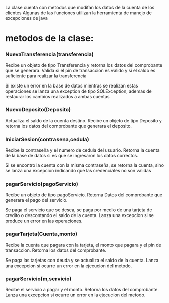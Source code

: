 La clase cuenta con metodos que modifan los datos de la cuenta de los clientes
Algunas de las funciones utilizan la herramienta de manejo de excepciones de java

# metodos de la clase:
### NuevaTransferencia(transferencia)
Recibe un objeto de tipo Transferencia y retorna los datos del comprobante que se generara.
Valida si el pin de transaccion es valido y si el saldo es suficiente para realizar la transferencia

Si existe un error en la base de datos mientras se realizan estas operaciones se lanza una 
exception de tipo SQLException, ademas de restaurar los cambios realizados a ambas cuentas

### NuevoDeposito(Deposito)
Actualiza el saldo de la cuenta destino.
Recibe un objeto de tipo Deposito y retorna los datos del comprobante que generara el deposito.

### IniciarSesion(contrasena,cedula)
Recibe la contraseña y el numero de cedula del usuario.
Retorna la cuenta de la base de datos si es que se ingresaron los datos correctos.

Si se encontro la cuenta con la misma contraseña, se retorna la cuenta, sino
se lanza una excepcion indicando que las credenciales no son validas

### pagarServicio(pagoServicio)
Recibe un objeto de tipo pagoServicio.
Retorna Datos del comprobante que generara el pago del servicio.

Se paga el servicio que se desea, se paga por medio de una tarjeta de credito o descontando el 
saldo de la cuenta. Lanza una excepcion si se produce un error en las operaciones.

### pagarTarjeta(Cuenta,monto)
Recibe la cuenta que pagara con la tarjeta, el monto que pagara y el pin de transaccion.
Retorna los datos del comprobante.

Se paga las tarjetas con deuda y se actualiza el saldo de la cuenta.
Lanza una excepcion si ocurre un error en la ejecucion del metodo.

### pagarServicio(m,servicio)
Recibe el servicio a pagar y el monto.
Retorna los datos del comprobante.
Lanza una excepcion si ocurre un error en la ejecucion del metodo.
